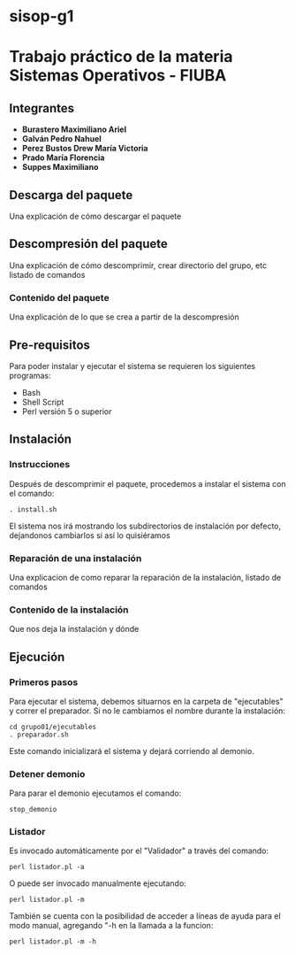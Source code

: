 # sisop-g1 

# Trabajo práctico de la materia Sistemas Operativos - FIUBA

## Integrantes

* **Burastero Maximiliano Ariel**
* **Galván Pedro Nahuel**
* **Perez Bustos Drew María Victoria**
* **Prado María Florencia**
* **Suppes Maximiliano**


## Descarga del paquete

Una explicación de cómo descargar el paquete

## Descompresión del paquete

Una explicación de cómo descomprimir, crear directorio del grupo, etc
listado de comandos

### Contenido del paquete

Una explicación de lo que se crea a partir de la descompresión

## Pre-requisitos

Para poder instalar y ejecutar el sistema se requieren los siguientes programas:

* Bash
* Shell Script
* Perl versión 5 o superior


## Instalación

### Instrucciones

Después de descomprimir el paquete, procedemos a instalar el sistema con el comando:

```
. install.sh
```

El sistema nos irá mostrando los subdirectorios de instalación por defecto, 
dejandonos cambiarlos si así lo quisiéramos

### Reparación de una instalación

Una explicacion de como reparar la reparación de la instalación, listado de comandos

### Contenido de la instalación

Que nos deja la instalación y dónde

## Ejecución

### Primeros pasos

Para ejecutar el sistema, debemos situarnos en la carpeta de "ejecutables" y correr el preparador.
Si no le cambiamos el nombre durante la instalación:

```
cd grupo01/ejecutables
. preparador.sh
```
Este comando inicializará el sistema y dejará corriendo al demonio.

### Detener demonio

Para parar el demonio ejecutamos el comando:

```
stop_demonio
```

### Listador

Es invocado automáticamente por el "Validador" a través del comando:

```
perl listador.pl -a
```
O puede ser invocado manualmente ejecutando:

```
perl listador.pl -m
```

También se cuenta con la posibilidad de acceder a líneas de ayuda para el modo manual, agregando "-h en la llamada a la funcion:


```
perl listador.pl -m -h
```

